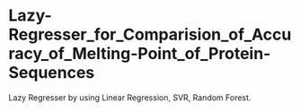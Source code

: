 # Lazy-Regresser_for_Comparision_of_Accuracy_of_Melting-Point_of_Protein-Sequences
Lazy Regresser by using Linear Regression, SVR, Random Forest.
     
 
   
 
 
 
 
